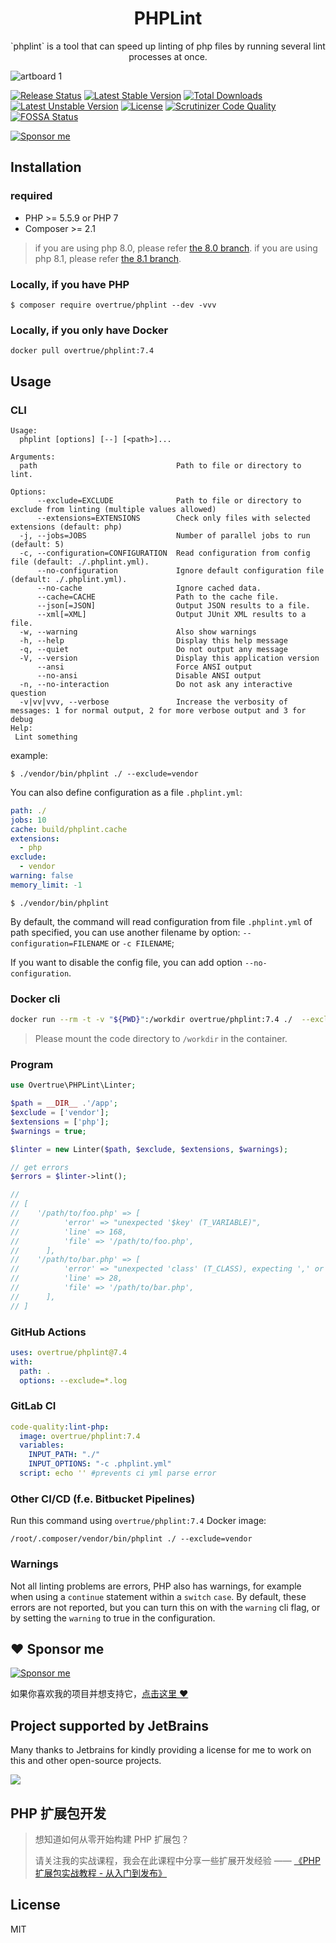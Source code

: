 <h1 align="center">PHPLint</h1>

<p align="center">`phplint` is a tool that can speed up linting of php files by running several lint processes at once.</p>

![artboard 1](https://user-images.githubusercontent.com/1472352/38774811-3f780ab6-40a3-11e8-9a0a-a8d06d2c6463.jpg)

[![Release Status](https://github.com/overtrue/phplint/actions/workflows/build-phar.yml/badge.svg)](https://github.com/overtrue/phplint/actions/workflows/build-phar.yml)
[![Latest Stable Version](https://poser.pugx.org/overtrue/phplint/v/stable.svg)](https://packagist.org/packages/overtrue/phplint) [![Total Downloads](https://poser.pugx.org/overtrue/phplint/downloads.svg)](https://packagist.org/packages/overtrue/phplint) [![Latest Unstable Version](https://poser.pugx.org/overtrue/phplint/v/unstable.svg)](https://packagist.org/packages/overtrue/phplint) [![License](https://poser.pugx.org/overtrue/phplint/license.svg)](https://packagist.org/packages/overtrue/phplint)
[![Scrutinizer Code Quality](https://scrutinizer-ci.com/g/overtrue/phplint/badges/quality-score.png?b=master)](https://scrutinizer-ci.com/g/overtrue/phplint/?branch=master)
[![FOSSA Status](https://app.fossa.io/api/projects/git%2Bgithub.com%2Fovertrue%2Fphplint.svg?type=shield)](https://app.fossa.io/projects/git%2Bgithub.com%2Fovertrue%2Fphplint?ref=badge_shield)

[![Sponsor me](https://raw.githubusercontent.com/overtrue/overtrue/master/sponsor-me-button-s.svg)](https://github.com/sponsors/overtrue)


## Installation

### required
- PHP >= 5.5.9 or PHP 7
- Composer >= 2.1

> if you are using php 8.0, please refer [the 8.0 branch](https://github.com/overtrue/phplint/tree/8.0). 
> if you are using php 8.1, please refer [the 8.1 branch](https://github.com/overtrue/phplint/tree/8.1). 

### Locally, if you have PHP

```shell
$ composer require overtrue/phplint --dev -vvv
```

### Locally, if you only have Docker

```
docker pull overtrue/phplint:7.4
```

## Usage

### CLI

```shell
Usage:
  phplint [options] [--] [<path>]...

Arguments:
  path                               Path to file or directory to lint.

Options:
      --exclude=EXCLUDE              Path to file or directory to exclude from linting (multiple values allowed)
      --extensions=EXTENSIONS        Check only files with selected extensions (default: php)
  -j, --jobs=JOBS                    Number of parallel jobs to run (default: 5)
  -c, --configuration=CONFIGURATION  Read configuration from config file (default: ./.phplint.yml).
      --no-configuration             Ignore default configuration file (default: ./.phplint.yml).
      --no-cache                     Ignore cached data.
      --cache=CACHE                  Path to the cache file.
      --json[=JSON]                  Output JSON results to a file.
      --xml[=XML]                    Output JUnit XML results to a file.
  -w, --warning                      Also show warnings
  -h, --help                         Display this help message
  -q, --quiet                        Do not output any message
  -V, --version                      Display this application version
      --ansi                         Force ANSI output
      --no-ansi                      Disable ANSI output
  -n, --no-interaction               Do not ask any interactive question
  -v|vv|vvv, --verbose               Increase the verbosity of messages: 1 for normal output, 2 for more verbose output and 3 for debug
Help:
 Lint something
```

example:

```shell
$ ./vendor/bin/phplint ./ --exclude=vendor
```

You can also define configuration as a file `.phplint.yml`:

```yaml
path: ./
jobs: 10
cache: build/phplint.cache
extensions:
  - php
exclude:
  - vendor
warning: false
memory_limit: -1
```

```shell
$ ./vendor/bin/phplint
```

By default, the command will read configuration from file `.phplint.yml` of path specified, you can use another filename by option: `--configuration=FILENAME` or `-c FILENAME`;

If you want to disable the config file, you can add option `--no-configuration`.

### Docker cli

```bash
docker run --rm -t -v "${PWD}":/workdir overtrue/phplint:7.4 ./  --exclude=vendor
```

> Please mount the code directory to `/workdir` in the container.

### Program

```php
use Overtrue\PHPLint\Linter;

$path = __DIR__ .'/app';
$exclude = ['vendor'];
$extensions = ['php'];
$warnings = true;

$linter = new Linter($path, $exclude, $extensions, $warnings);

// get errors
$errors = $linter->lint();

//
// [
//    '/path/to/foo.php' => [
//          'error' => "unexpected '$key' (T_VARIABLE)",
//          'line' => 168,
//          'file' => '/path/to/foo.php',
//      ],
//    '/path/to/bar.php' => [
//          'error' => "unexpected 'class' (T_CLASS), expecting ',' or ';'",
//          'line' => 28,
//          'file' => '/path/to/bar.php',
//      ],
// ]
```

### GitHub Actions

```yaml
uses: overtrue/phplint@7.4
with:
  path: .
  options: --exclude=*.log
```

### GitLab CI
```yaml
code-quality:lint-php:
  image: overtrue/phplint:7.4
  variables:
    INPUT_PATH: "./"
    INPUT_OPTIONS: "-c .phplint.yml"
  script: echo '' #prevents ci yml parse error
```

### Other CI/CD (f.e. Bitbucket Pipelines)

Run this command using `overtrue/phplint:7.4` Docker image:

```
/root/.composer/vendor/bin/phplint ./ --exclude=vendor
```

### Warnings

Not all linting problems are errors, PHP also has warnings, for example when using a `continue` statement within a
`switch` `case`. By default, these errors are not reported, but you can turn this on with the `warning` cli flag, or
by setting the `warning` to true in the configuration.

## :heart: Sponsor me 

[![Sponsor me](https://raw.githubusercontent.com/overtrue/overtrue/master/sponsor-me.svg)](https://github.com/sponsors/overtrue)

如果你喜欢我的项目并想支持它，[点击这里 :heart:](https://github.com/sponsors/overtrue)

## Project supported by JetBrains

Many thanks to Jetbrains for kindly providing a license for me to work on this and other open-source projects.

[![](https://resources.jetbrains.com/storage/products/company/brand/logos/jb_beam.svg)](https://www.jetbrains.com/?from=https://github.com/overtrue)


## PHP 扩展包开发

> 想知道如何从零开始构建 PHP 扩展包？
>
> 请关注我的实战课程，我会在此课程中分享一些扩展开发经验 —— [《PHP 扩展包实战教程 - 从入门到发布》](https://learnku.com/courses/creating-package)

## License

MIT
